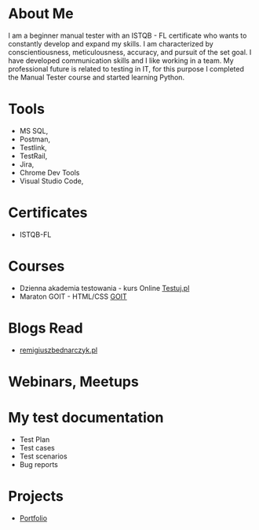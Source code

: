 # About Me
 I am a beginner manual tester with an ISTQB - FL certificate who wants to constantly develop and expand my skills. I am characterized by conscientiousness, meticulousness, accuracy, and pursuit of the set goal. I have developed communication skills and I like working in a team. My professional future is related to testing in IT, for this purpose I completed the Manual Tester course and started learning Python.
# Tools
* MS SQL,
* Postman,
* Testlink,
* TestRail,
* Jira,
* Chrome Dev Tools
* Visual Studio Code,
# Certificates
* ISTQB-FL
# Courses
* Dzienna akademia testowania - kurs Online [Testuj.pl](testuj.pl)
* Maraton GOIT - HTML/CSS [GOIT](https://w.goit.global/pl/)
# Blogs Read
* [remigiuszbednarczyk.pl](https://remigiuszbednarczyk.pl/)
# Webinars, Meetups
# My test documentation
* Test Plan
* Test cases
* Test scenarios
* Bug reports
# Projects
* [Portfolio](https://drive.google.com/drive/folders/12rfZi9_pmcFXGgvCyEjaxiSaC8i4ETrB?usp=sharing)
